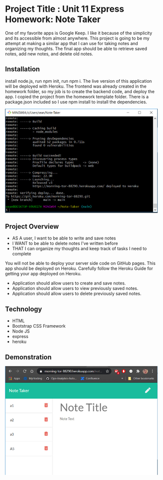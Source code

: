 
# Project Title : Unit 11 Express Homework: Note Taker

One of my favorite apps is Google Keep. I like it because of the simplicity and its accessible from almost anywhere. This project is going to be my attempt at making a similar app that I can use for taking notes and organizing my thoughts. The final app should be able to retrieve saved notes, add new notes, and delete old notes.

## Installation
install node.js, run npm init, run npm i. The live version of this application will be deployed with Heroku. The frontend was already created in the homework folder, so my job is to create the backend code, and deploy the app. I copied the project from the homework template folder. There is a package.json included so I use npm install to install the dependencies.

<img src="https://github.com/sstephensMCSE/Note-Taker/blob/main/pics/herokudeploy.jpg" width="500" title="Heroku deploy">

## Project Overview
- AS A user, I want to be able to write and save notes
- I WANT to be able to delete notes I've written before
-  THAT I can organize my thoughts and keep track of tasks I need to complete

 You will not be able to deploy your server side code on GitHub pages. This app should be deployed on Heroku. Carefully follow the Heroku Guide for getting your app deployed on Heroku.
 
- Application should allow users to create and save notes.
- Application should allow users to view previously saved notes.
- Application should allow users to delete previously saved notes.
 

## Technology
- HTML
- Bootstrap CSS Framework
- Node JS
- express
- heroku

## Demonstration

<img src="https://github.com/sstephensMCSE/Note-Taker/blob/main/pics/app1.jpg" width="500" title="note-taking-app">
